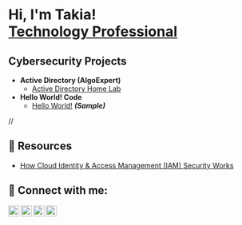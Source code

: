 <h1>Hi, I'm Takia! <br/><a href="https://www.linkedin.com/in/takia-gordon/">Technology Professional</a></h1>

<h2>Cybersecurity Projects</h2>

- <b>Active Directory (AlgoExpert)</b>
  - [Active Directory Home Lab](https://github.com/0xTeez/Active-Directory-Home-Lab)
- <b>Hello World! Code</b>
  - [Hello World!](https://github.com/0xTeez/Hello-World-) <b><i>(Sample)</b></i>


// <h2>📝 Resources</h2>

- [How Cloud Identity & Access Management (IAM) Security Works](https://www.youtube.com/watch?v=7ZqVRYVmRjM)


<h2> 🤳 Connect with me:</h2>

[<img align="left" alt="Tee Gordon | Medium" width="22px" src="https://cdn.jsdelivr.net/npm/simple-icons@v3/icons/youtube.svg" />][youtube]
[<img align="left" alt="Takia Gordon | Twitter" width="22px" src="https://cdn.jsdelivr.net/npm/simple-icons@v3/icons/twitter.svg" />][twitter]
[<img align="left" alt="Takia Gordon | LinkedIn" width="22px" src="https://cdn.jsdelivr.net/npm/simple-icons@v3/icons/linkedin.svg" />][linkedin]
[<img align="left" alt="Takia Gordon | Instagram" width="22px" src="https://cdn.jsdelivr.net/npm/simple-icons@v3/icons/instagram.svg" />][instagram]

[twitter]: https://twitter.com/
[youtube]: https://www.youtube.com/c/
[instagram]: https://www.instagram.com/horror.inthecity/
[linkedin]: https://linkedin.com/in/takia-gordon

<!--
**joshmadakor1/joshmadakor1** is a ✨ _special_ ✨ repository because its `README.md` (this file) appears on your GitHub profile.

Here are some ideas to get you started:

- 🔭 I’m currently working on ...
- 🌱 I’m currently learning ...
- 👯 I’m looking to collaborate on ...
- 🤔 I’m looking for help with ...
- 💬 Ask me about ...
- 📫 How to reach me: ...
- 😄 Pronouns: ...
- ⚡ Fun fact: ...
-->
